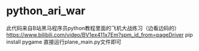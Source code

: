 # python_ari_war
此代码来自B站黑马程序员python教程里面的飞机大战练习（边看边码的）https://www.bilibili.com/video/BV1ex411x7Em?spm_id_from=pageDriver
pip install pygame
直接运行plane_main.py文件即可

